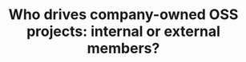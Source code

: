 ---
title: "Who drives company-owned OSS projects: internal or external members?"
authors: "Luiz Dias, Igor Steinmacher, Gustavo Pinto"
published_at: "Journal of the Brazilian Computer Society 24 (1), 16 (JBCS)"
year: 2018
preprint: "https://journal-bcs.springeropen.com/articles/10.1186/s13173-018-0079-x"
slides: 
---